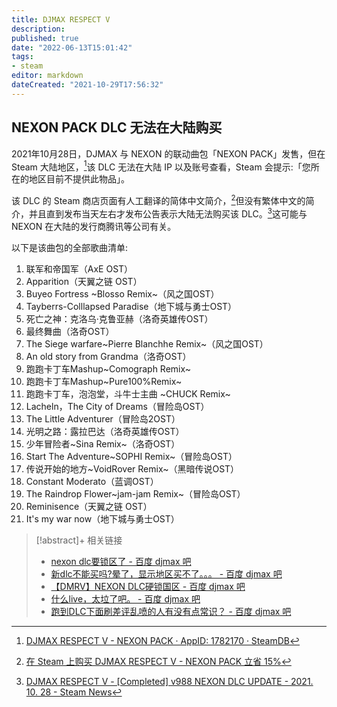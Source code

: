 ```yaml
---
title: DJMAX RESPECT V
description:
published: true
date: "2022-06-13T15:01:42"
tags:
- steam
editor: markdown
dateCreated: "2021-10-29T17:56:32"
---
```


## NEXON PACK DLC 无法在大陆购买

2021年10月28日，DJMAX 与 NEXON 的联动曲包「NEXON PACK」发售，但在 Steam 大陆地区，[^178]该 DLC 无法在大陆 IP 以及账号查看，Steam 会提示:「您所在的地区目前不提供此物品」。

[^178]: [DJMAX RESPECT V - NEXON PACK · AppID: 1782170 · SteamDB](https://web.archive.org/web/20211029120935/https://steamdb.info/app/1782170/)

该 DLC 的 Steam 商店页面有人工翻译的简体中文简介，[^npsc]但没有繁体中文的简介，并且直到发布当天左右才发布公告表示大陆无法购买该 DLC。[^998]这可能与 NEXON 在大陆的发行商腾讯等公司有关。

[^npsc]: [在 Steam 上购买 DJMAX RESPECT V - NEXON PACK 立省 15%](https://web.archive.org/web/20211029100122/https://store.steampowered.com/app/1782170/DJMAX_RESPECT_V__NEXON_PACK/?l=schinese)

[^998]: [DJMAX RESPECT V - [Completed] v988 NEXON DLC UPDATE - 2021. 10. 28 - Steam News](https://web.archive.org/web/20211028063217/https://store.steampowered.com/news/app/960170/view/3111417945985793853)

以下是该曲包的全部歌曲清单:

1.  联军和帝国军（AxE OST）
2.  Apparition（天翼之链 OST）
3.  Buyeo Fortress ~Blosso Remix~（风之国OST）
4.  Tayberrs-Colllapsed Paradise（地下城与勇士OST）
5.  死亡之神：克洛乌·克鲁亚赫（洛奇英雄传OST）
6.  最终舞曲（洛奇OST）
7.  The Siege warfare~Pierre Blanchhe Remix~（风之国OST）
8.  An old story from Grandma（洛奇OST）
9.  跑跑卡丁车Mashup~Comograph Remix~
10. 跑跑卡丁车Mashup~Pure100%Remix~
11. 跑跑卡丁车，泡泡堂，斗牛士主曲 ~CHUCK Remix~
12. Lacheln，The City of Dreams（冒险岛OST）
13. The Little Adventurer（冒险岛2OST）
14. 光明之路：露拉巴达（洛奇英雄传OST）
15. 少年冒险者~Sina Remix~（洛奇OST）
16. Start The Adventure~SOPHI Remix~（冒险岛OST）
17. 传说开始的地方~VoidRover Remix~（黑暗传说OST）
18. Constant Moderato（蓝调OST）
19. The Raindrop Flower~jam-jam Remix~（冒险岛OST）
20. Reminisence（天翼之链 OST）
21. It's my war now（地下城与勇士OST）

> [!abstract]+ 相关链接
> + [nexon dlc要锁区了 - 百度 djmax 吧](https://tieba.baidu.com/p/7590585180)
> + [新dlc不能买吗?晕了，显示地区买不了。。。 - 百度 djmax 吧](https://tieba.baidu.com/p/7591861390)
> + [【DMRV】NEXON DLC硬锁国区 - 百度 djmax 吧](https://tieba.baidu.com/p/7591915448)
> + [什么live，太垃了吧。 - 百度 djmax 吧](https://tieba.baidu.com/p/7558600466)
> + [跑到DLC下面刷差评乱喷的人有没有点常识？ - 百度 djmax 吧](https://tieba.baidu.com/p/7592075918)
